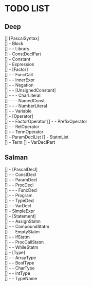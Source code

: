 # TODO LIST  

## Deep  

[] [PascalSyntax]  
[] - Block  
[] - - Library  
[] - ConstDeclPart  
[] - Constant  
[] - Expression  
[] - [Factor]  
[] - - FuncCall  
[] - - InnerExpr  
[] - - Negation  
[] - - [UnsignedConstant]  
[] - - - CharLiteral  
[] - - - NamedConst  
[] - - - NumberLiteral  
[] - - Variable  
[] - [Operator]  
[] - - FactorOperator
[] - - PrefixOperator  
[] - - RelOperator  
[] - - TermOperator  
[] - ParamDeclList
[] - StatmList  
[] - Term
[] - VarDeclPart  

## Salman  

[] - [PascalDecl]  
[] - - ConstDecl  
[] - - ParamDecl  
[] - - ProcDecl  
[] - - - FuncDecl  
[] - - Program  
[] - - TypeDecl  
[] - - VarDecl  
[] - SimpleExpr  
[] - [Statement]  
[] - - AssignStatm  
[] - - CompoundStatm  
[] - - EmptyStatm  
[] - - IfStatm  
[] - - ProcCallStatm  
[] - - WhileStatm  
[] - [Type]  
[] - - ArrayType  
[] - - BoolType  
[] - - CharType  
[] - - IntType  
[] - - TypeName  
